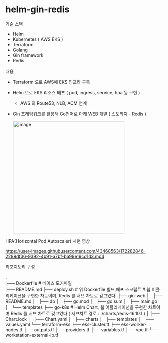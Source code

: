 # helm-gin-redis

기술 스택
- Helm
- Kubernetes ( AWS EKS )
- Terraform
- Golang
- Gin framework
- Redis

내용
- Terraform 으로 AWS에 EKS 인프라 구축
- Helm 으로 EKS 리소스 배포 ( pod, ingress, service, hpa 등 구현 )
  - AWS 의 Route53, NLB, ACM 연계
- Gin 프레임워크를 활용해 Go언어로 아래 WEB 개발 ( 스토리지 - Redis )
  
  <img width="356" alt="image" src="https://user-images.githubusercontent.com/43468563/172343206-d961cfef-49c6-4442-b0cf-e819b7a7b643.png">


HPA(Horizontal Pod Autoscaler) 시현 영상

https://user-images.githubusercontent.com/43468563/172282846-2289df36-9392-4b91-a7bf-ba99e19cd1d3.mp4


리포지토리 구성

.  
├── Dockerfile # 베이스 도커파일  
├── README.md
├── deploy.sh # 위 Dockerfile 빌드,배포 스크립트 # 웹 어플리케이션을 구현한 차트이며, Redis 를 서브 차트로 갖고있다.
├── gin-web
│   ├── README.md
│   ├── db
│   ├── go.mod
│   ├── go.sum
│   ├── main.go
│   └── templates
├── go-k8s # Helm Chart, 웹 어플리케이션을 구현한 차트이며 Redis 를 서브 차트로 갖고있다 ( 서브차트 경로 : ./charts/redis-16.10.1 )
│   ├── Chart.lock
│   ├── Chart.yaml
│   ├── charts
│   ├── templates
│   └── values.yaml
└── terraform-eks
    ├── eks-cluster.tf
    ├── eks-worker-nodes.tf
    ├── outputs.tf
    ├── providers.tf
    ├── variables.tf
    ├── vpc.tf
    └── workstation-external-ip.tf
